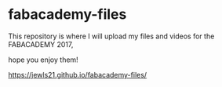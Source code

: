 # fabacademy-files

This repository is where I will upload my files and videos for the FABACADEMY 2017,

hope you enjoy them!

https://jewls21.github.io/fabacademy-files/
